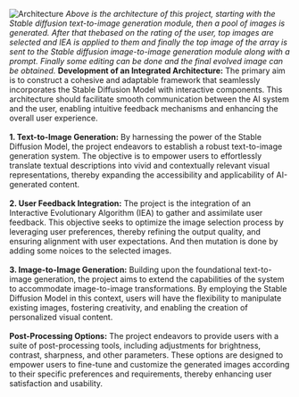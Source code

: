 ![Architecture](https://github.com/Sahil-Nandal/Stable-Diffusion-with-IEA-application/assets/79526843/9af2f7e4-88f8-44af-8a17-04d80acb23df)
<i>Above is the architecture of this project, starting with the Stable diffusion text-to-image generation module, then a pool of images is generated. After that thebased on the rating of the user, top images are selected and IEA is applied to them and finally the top image of the array is sent to the Stable diffusion image-to-image generation module along with a prompt. Finally some editing can be done and the final evolved image can be obtained.</i>
<b>Development of an Integrated Architecture:</b> The primary aim is to construct a cohesive and adaptable framework that seamlessly incorporates the Stable Diffusion Model with interactive components. This architecture should facilitate smooth communication between the AI system and the user, enabling intuitive feedback mechanisms and enhancing the overall user experience.
</br>
</br>
<b>1. Text-to-Image Generation:</b>  By harnessing the power of the Stable Diffusion Model, the project endeavors to establish a robust text-to-image generation system. The objective is to empower users to effortlessly translate textual descriptions into vivid and contextually relevant visual representations, thereby expanding the accessibility and applicability of AI-generated content.
</br>
</br>
<b>2. User Feedback Integration:</b>  The project is the integration of an Interactive Evolutionary Algorithm (IEA) to gather and assimilate user feedback. This objective seeks to optimize the image selection process by leveraging user preferences, thereby refining the output quality, and ensuring alignment with user expectations. And then mutation is done by adding some noices to the selected images.
</br>
</br>
<b>3. Image-to-Image Generation:</b>  Building upon the foundational text-to-image generation, the project aims to extend the capabilities of the system to accommodate image-to-image transformations. By employing the Stable Diffusion Model in this context, users will have the flexibility to manipulate existing images, fostering creativity, and enabling the creation of personalized visual content.
</br>
</br>
<b>Post-Processing Options:</b> The project endeavors to provide users with a suite of post-processing tools, including adjustments for brightness, contrast, sharpness, and other parameters. These options are designed to empower users to fine-tune and customize the generated images according to their specific preferences and requirements, thereby enhancing user satisfaction and usability.
